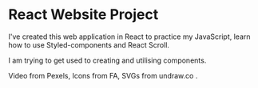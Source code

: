 # React Website Project

I've created this web application in React to practice my JavaScript, learn how to use Styled-components and React Scroll.

I am trying to get used to creating and utilising components.

Video from Pexels, Icons from FA, SVGs from undraw.co .